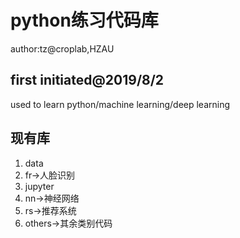 # python练习代码库

author:tz@croplab,HZAU

## first initiated@2019/8/2

used to learn python/machine learning/deep learning

## 现有库
	
1. data
2. fr->人脸识别
3. jupyter
4. nn->神经网络
5. rs->推荐系统
6. others->其余类别代码

